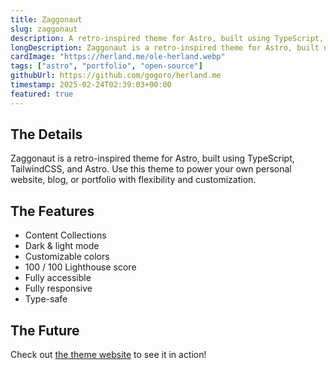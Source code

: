```yaml
---
title: Zaggonaut
slug: zaggonaut
description: A retro-inspired theme for Astro, built using TypeScript, TailwindCSS, and Astro.
longDescription: Zaggonaut is a retro-inspired theme for Astro, built using TypeScript, TailwindCSS, and Astro.
cardImage: "https://herland.me/ole-herland.webp"
tags: ["astro", "portfolio", "open-source"]
githubUrl: https://github.com/gogoro/herland.me
timestamp: 2025-02-24T02:39:03+00:00
featured: true
---
```


## The Details

Zaggonaut is a retro-inspired theme for Astro, built using TypeScript, TailwindCSS, and Astro. Use this theme to power your own personal website, blog, or portfolio with flexibility and customization.

## The Features

- Content Collections
- Dark & light mode
- Customizable colors
- 100 / 100 Lighthouse score
- Fully accessible
- Fully responsive
- Type-safe

## The Future

Check out [the theme website](https://zaggonaut.dev) to see it in action!